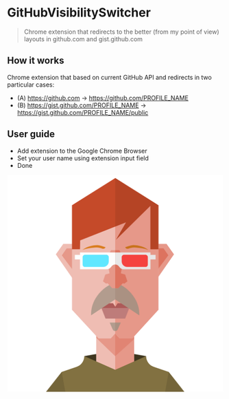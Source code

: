 # GitHubVisibilitySwitcher
> Chrome extension that redirects to the better (from my point of view) layouts in github.com and gist.github.com

## How it works
Chrome extension that based on current GitHub API and redirects in two particular cases:
- (A) https://github.com -> https://github.com/PROFILE_NAME
- (B) https://gist.github.com/PROFILE_NAME -> https://gist.github.com/PROFILE_NAME/public


## User guide
- Add extension to the Google Chrome Browser
- Set your user name using extension input field
- Done

![alt text](/icon.png)
